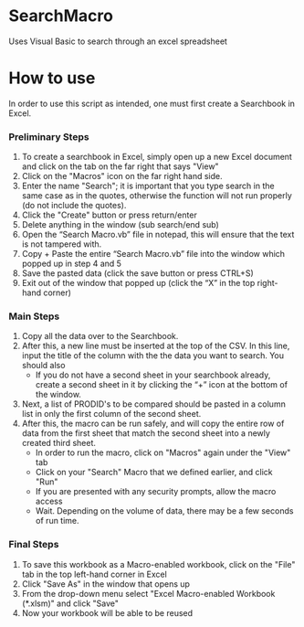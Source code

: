 # SearchMacro
Uses Visual Basic to search through an excel spreadsheet

# How to use
In order to use this script as intended, one must first create a Searchbook in Excel.
### Preliminary Steps
1.	To create a searchbook in Excel, simply open up a new Excel document and click on the tab on the far right that says "View"
2.	Click on the "Macros" icon on the far right hand side.
3.	Enter the name "Search"; it is important that you type search in the same case as in the quotes, otherwise the function will not run properly (do not include the quotes).
4.	Click the "Create" button or press return/enter
5.	Delete anything in the window (sub search/end sub)
6.	Open the “Search Macro.vb” file in notepad, this will ensure that the text is not tampered with. 
7.	Copy + Paste the entire “Search Macro.vb” file into the window which popped up in step 4 and 5
8.	Save the pasted data (click the save button or press CTRL+S)
9.	Exit out of the window that popped up (click the “X” in the top right-hand corner)
### Main Steps
1. Copy all the data over to the Searchbook.
2. After this, a new line must be inserted at the top of the CSV. In this line, input the title of the column with the the data you want to search. You should also 
   * If you do not have a second sheet in your searchbook already, create a second sheet in it by clicking the “+” icon at the bottom of the window.
3. Next, a list of PRODID's to be compared should be pasted in a column list in only the first column of the second sheet.
4. After this, the macro can be run safely, and will copy the entire row of data from the first sheet that match the second sheet into a newly created third sheet.
   * In order to run the macro, click on "Macros" again under the "View" tab
   * Click on your "Search" Macro that we defined earlier, and click "Run"
   * If you are presented with any security prompts, allow the macro access
   * Wait. Depending on the volume of data, there may be a few seconds of run time.
### Final Steps
1. To save this workbook as a Macro-enabled workbook, click on the "File" tab in the top left-hand corner in Excel
2. Click "Save As" in the window that opens up
3. From the drop-down menu select "Excel Macro-enabled Workbook (*.xlsm)" and click "Save"
4. Now your workbook will be able to be reused
